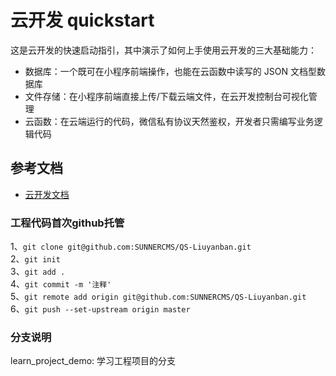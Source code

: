 # 云开发 quickstart

这是云开发的快速启动指引，其中演示了如何上手使用云开发的三大基础能力：

- 数据库：一个既可在小程序前端操作，也能在云函数中读写的 JSON 文档型数据库
- 文件存储：在小程序前端直接上传/下载云端文件，在云开发控制台可视化管理
- 云函数：在云端运行的代码，微信私有协议天然鉴权，开发者只需编写业务逻辑代码

## 参考文档

- [云开发文档](https://developers.weixin.qq.com/miniprogram/dev/wxcloud/basis/getting-started.html)

### 工程代码首次github托管
1、`git clone git@github.com:SUNNERCMS/QS-Liuyanban.git `  
2、`git init `    
3、`git add . `   
4、`git commit -m '注释'  `  
5、`git remote add origin git@github.com:SUNNERCMS/QS-Liuyanban.git  `  
6、`git push --set-upstream origin master  `  

### 分支说明
learn_project_demo: 学习工程项目的分支